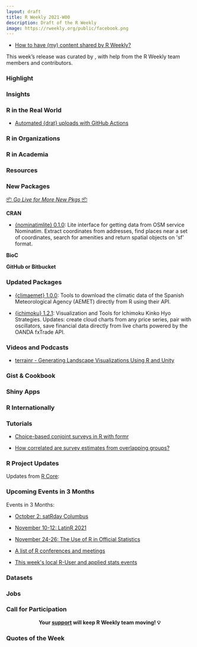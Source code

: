 ```yaml
---
layout: draft
title: R Weekly 2021-W00
description: Draft of the R Weekly
image: https://rweekly.org/public/facebook.png
---
```



+ [How to have (my) content shared by R Weekly?](https://github.com/rweekly/rweekly.org#how-to-have-my-content-shared-by-r-weekly)

This week’s release was curated by [](), with help from the R Weekly team members and contributors.



###  Highlight



### Insights



### R in the Real World

+ [Automated {drat} uploads with GitHub Actions](https://www.mm218.dev/posts/2021-09-22-automated-drat-uploads-with-github-actions/)


###  R in Organizations



###  R in Academia



###  Resources



###  New Packages

<p class="added-hostname"><a href="https://rweekly.org/live" target="_blank" class="externalLink">📦 <i>Go Live for More New Pkgs</i> 📦</a></p>

**CRAN**

- [{nominatimlite} 0.1.0](https://cran.r-project.org/package=nominatimlite): Lite interface for getting data from OSM service Nominatim. Extract coordinates from addresses, find places near a set of coordinates, search for amenities and return spatial objects on 'sf' format.


**BioC**



**GitHub or Bitbucket**



### Updated Packages

- [{climaemet} 1.0.0](https://cran.r-project.org/package=climaemet): Tools to download the climatic data of the Spanish Meteorological Agency (AEMET) directly from R using their API.

- [{ichimoku} 1.2.1](https://cran.r-project.org/package=ichimoku): Visualization and Tools for Ichimoku Kinko Hyo Strategies. Updates: create cloud charts from any price series, pair with oscillators, save financial data directly from live charts powered by the OANDA fxTrade API.

###  Videos and Podcasts

+ [terrainr - Generating Landscape Visualizations Using R and Unity](https://www.youtube.com/watch?v=xWZ7QQMr_AQ)


### Gist & Cookbook



### Shiny Apps



### R Internationally



###  Tutorials

+ [Choice-based conjoint surveys in R with formr](https://www.jhelvy.com/posts/2021-09-18-choice-based-conjoint-surveys-in-r-with-formr/)

+ [How correlated are survey estimates from overlapping groups?](https://www.practicalsignificance.com/posts/how-correlated-are-survey-estimates-from-overlapping-groups/)
<!--<div class="post-more-begin></div><div class="post-more-end"></div>-->

###  R Project Updates

Updates from [R Core](http://developer.r-project.org/blosxom.cgi/R-devel/NEWS):


###  Upcoming Events in 3 Months

Events in 3 Months:

+ [October 2: satRday Columbus](https://columbus2021.satrdays.org/)

+ [November 10-12: LatinR 2021](https://latin-r.com/en)

+ [November 24-26: The Use of R in Official Statistics](https://r-project.ro/conference2021.html)

+ [A list of R conferences and meetings](https://jumpingrivers.github.io/meetingsR/events.html)

+ [This week's local R-User and applied stats events](https://community.rstudio.com/c/irl)


### Datasets

### Jobs




###  Call for Participation


<p class="hide-support added-hostname support-rweekly" style="text-align: center;font-weight: bold;">Your <a class="non-visited externalLink" href="https://www.patreon.com/rweekly" onclick="pas(this)">support</a> will keep R Weekly team moving! 💡</p>

###  Quotes of the Week
